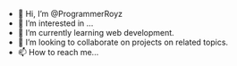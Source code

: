 - 👋 Hi, I’m @ProgrammerRoyz
- 👀 I’m interested in ...
- 🌱 I’m currently learning web development.
- 💞️ I’m looking to collaborate on projects on related topics.
- 📫 How to reach me... 

<!---
ProgrammerRoyz/ProgrammerRoyz is a ✨ special ✨ repository because its `README.md` (this file) appears on your GitHub profile.
You can click the Preview link to take a look at your changes.
--->
